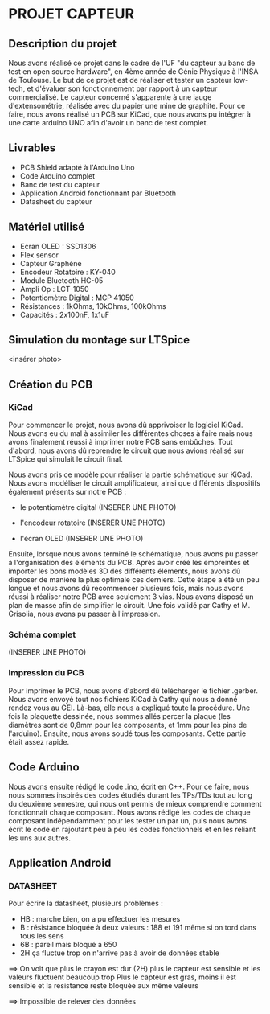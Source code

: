 # PROJET CAPTEUR

## Description du projet

Nous avons réalisé ce projet dans le cadre de l'UF "du capteur au banc de test en open source hardware", en 4ème année de Génie Physique à l'INSA de Toulouse.
Le but de ce projet est de réaliser et tester un capteur low-tech, et d'évaluer son fonctionnement par rapport à un capteur commercialisé. Le capteur concerné s'apparente à une jauge d'extensométrie, réalisée avec du papier une mine de graphite.
Pour ce faire, nous avons réalisé un PCB sur KiCad, que nous avons pu intégrer à une carte arduino UNO afin d'avoir un banc de test complet.

## Livrables

- PCB Shield adapté à l'Arduino Uno
- Code Arduino complet
- Banc de test du capteur
- Application Android fonctionnant par Bluetooth
- Datasheet du capteur

## Matériel utilisé

- Ecran OLED : SSD1306
- Flex sensor
- Capteur Graphène
- Encodeur Rotatoire : KY-040
- Module Bluetooth HC-05
- Ampli Op : LCT-1050
- Potentiomètre Digital : MCP 41050
- Résistances : 1kOhms, 10kOhms, 100kOhms
- Capacités : 2x100nF, 1x1uF

## Simulation du montage sur LTSpice
<insérer photo>

## Création du PCB
### KiCad

Pour commencer le projet, nous avons dû apprivoiser le logiciel KiCad. Nous avons eu du mal à assimiler les différentes choses à faire mais nous avons finalement réussi à imprimer notre PCB sans embûches. 
Tout d'abord, nous avons dû reprendre le circuit que nous avions réalisé sur LTSpice qui simulait le circuit final. 

Nous avons pris ce modèle pour réaliser la partie schématique sur KiCad. Nous avons modéliser le circuit amplificateur, ainsi que différents dispositifs également présents sur notre PCB : 

- le potentiomètre digital 
(INSERER UNE PHOTO)

- l'encodeur rotatoire
(INSERER UNE PHOTO)

- l'écran OLED
(INSERER UNE PHOTO)

Ensuite, lorsque nous avons terminé le schématique, nous avons pu passer à l'organisation des éléments du PCB. Après avoir créé les empreintes et importer les bons modèles 3D des différents éléments, nous avons dû disposer de manière la plus optimale ces derniers. Cette étape a été un peu longue et nous avons dû recommencer plusieurs fois, mais nous avons réussi à réaliser notre PCB avec seulement 3 vias. Nous avons disposé un plan de masse afin de simplifier le circuit. 
Une fois validé par Cathy et M. Grisolia, nous avons pu passer à l'impression.

### Schéma complet

(INSERER UNE PHOTO)

### Impression du PCB

Pour imprimer le PCB, nous avons d'abord dû télécharger le fichier .gerber. Nous avons envoyé tout nos fichiers KiCad à Cathy qui nous a donné rendez vous au GEI. Là-bas, elle nous a expliqué toute la procédure.
Une fois la plaquette dessinée, nous sommes allés percer la plaque (les diamètres sont de 0,8mm pour les composants, et 1mm pour les pins de l'arduino). Ensuite, nous avons soudé tous les composants. Cette partie était assez rapide.

## Code Arduino

Nous avons ensuite rédigé le code .ino, écrit en C++.
Pour ce faire, nous nous sommes inspirés des codes étudiés durant les TPs/TDs tout au long du deuxième semestre, qui nous ont permis de mieux comprendre comment fonctionnait chaque composant.
Nous avons rédigé les codes de chaque composant indépendamment pour les tester un par un, puis nous avons écrit le code en rajoutant peu à peu les codes fonctionnels et en les reliant les uns aux autres.




## Application Android

### DATASHEET

Pour écrire la datasheet, plusieurs problèmes :

- HB : marche bien, on a pu effectuer les mesures
- B : résistance bloquée à deux valeurs : 188 et 191 même si on tord dans tous les sens
- 6B : pareil mais bloqué a 650
- 2H ça fluctue trop on n'arrive pas à avoir de données stable

==> On voit que plus le crayon est dur (2H) plus le capteur est sensible et les valeurs fluctuent beaucoup trop
Plus le capteur est gras, moins il est sensible et la resistance reste bloquée aux même valeurs

==> Impossible de relever des données 
